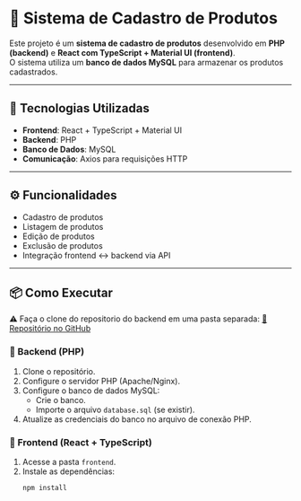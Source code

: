 # 🛒 Sistema de Cadastro de Produtos

Este projeto é um **sistema de cadastro de produtos** desenvolvido em **PHP (backend)** e **React com TypeScript + Material UI (frontend)**.  
O sistema utiliza um **banco de dados MySQL** para armazenar os produtos cadastrados.

---

## 🚀 Tecnologias Utilizadas

- **Frontend**: React + TypeScript + Material UI  
- **Backend**: PHP  
- **Banco de Dados**: MySQL  
- **Comunicação**: Axios para requisições HTTP  

---

## ⚙️ Funcionalidades

- Cadastro de produtos  
- Listagem de produtos  
- Edição de produtos  
- Exclusão de produtos  
- Integração frontend ↔ backend via API  

---

## 📦 Como Executar

⚠️ Faça o clone do repositorio do backend em uma pasta separada: [🔗 Repositório no GitHub](https://github.com/Jhonathan-Will/cadastro-pdo.git)

### 🔹 Backend (PHP)
1. Clone o repositório.  
2. Configure o servidor PHP (Apache/Nginx).  
3. Configure o banco de dados MySQL:  
   - Crie o banco.  
   - Importe o arquivo `database.sql` (se existir).  
4. Atualize as credenciais do banco no arquivo de conexão PHP.  

### 🔹 Frontend (React + TypeScript)
1. Acesse a pasta `frontend`.  
2. Instale as dependências:  
   ```bash
   npm install
